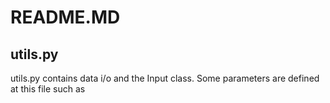 
# README.MD
## utils.py
utils.py contains data i/o and the Input class. Some parameters are defined at this file such as 
